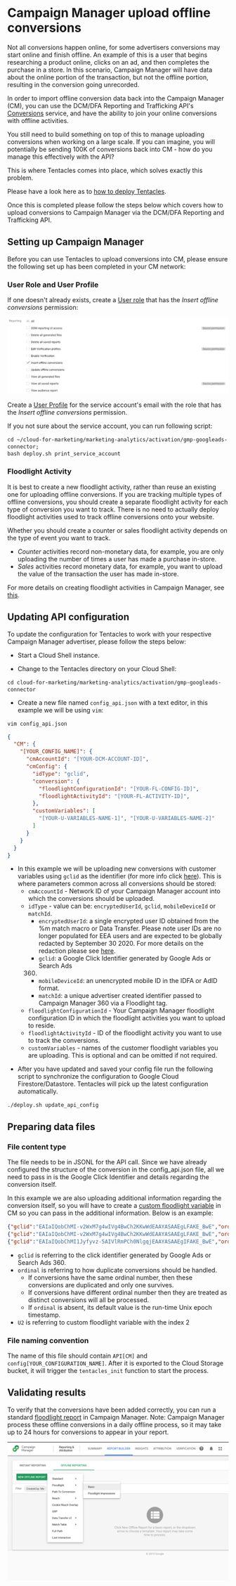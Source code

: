 # Campaign Manager upload offline conversions

Not all conversions happen online, for some advertisers conversions may start
online and finish offline.  An example of this is a user that begins researching
a product online, clicks on an ad, and then completes the purchase in a store.
In this scenario, Campaign Manager will have data about the online portion of
the transaction, but not the offline portion, resulting in the conversion going
unrecorded.

In order to import offline conversion data back into the Campaign Manager (CM),
you can use the DCM/DFA Reporting and Trafficking API's
[Conversions][cm_conversions] service, and have the ability to join your online
conversions with offline activities.

You still need to build something on top of this to manage uploading conversions
when working on a large scale. If you can imagine, you will potentially be sending
100K of conversions back into CM - how do you manage this effectively with the API?

This is where Tentacles comes into place, which solves exactly this problem.

Please have a look here as to [how to deploy Tentacles][deploy_tentacles].

Once this is completed please follow the steps below which covers how to upload
conversions to Campaign Manager via the DCM/DFA Reporting and Trafficking API.

[cm_conversions]:https://developers.google.com/doubleclick-advertisers/current/conversions
[deploy_tentacles]:TBD

## Setting up Campaign Manager

Before you can use Tentacles to upload conversions into CM, please ensure the
following set up has been completed in your CM network:

### User Role and User Profile

If one doesn't already exists, create a [User role][user_role] that has the *Insert offline conversions*
permission:

![User roles](./images/cm_user_roles.png)

Create a [User Profile][user_profile] for the service account's email with the
role that has the *Insert offline conversions* permission.

[user_role]:https://support.google.com/dcm/answer/6098287?hl=en#roles
[user_profile]:https://support.google.com/dcm/answer/6098287?hl=en#access

If you not sure about the service account, you can run following script:

```shell script
cd ~/cloud-for-marketing/marketing-analytics/activation/gmp-googleads-connector;
bash deploy.sh print_service_account
```

### Floodlight Activity

It is best to create a new floodlight activity, rather than reuse an existing
one for uploading offline conversions.  If you are tracking multiple types of
offline conversions, you should create a separate floodlight activity for each
type of conversion you want to track.  There is no need to actually deploy
floodlight activities used to track offline conversions onto your website.

Whether you should create a counter or sales floodlight activity depends on the
type of event you want to track.

* *Counter* activities record non-monetary data, for example, you are only
uploading the number of times a user has made a purchase in-store.
* *Sales* activities record monetary data, for example, you want to upload the
value of the transaction the user has made in-store.

For more details on creating floodlight activities in Campaign Manager, see
[this][floodlight].

[floodlight]:https://support.google.com/dcm/answer/6100588?hl=en&ref_topic=6095060

## Updating API configuration

To update the configuration for Tentacles to work with your respective Campaign
Manager advertiser, please follow the steps below:

* Start a Cloud Shell instance.

* Change to the Tentacles directory on your Cloud Shell:
```shell script
cd cloud-for-marketing/marketing-analytics/activation/gmp-googleads-connector
```

* Create a new file named `config_api.json` with a text editor, in this example
we will be using `vim`:
```
vim config_api.json
```
```json
{
  "CM": {
    "[YOUR_CONFIG_NAME]": {
      "cmAccountId": "[YOUR-DCM-ACCOUNT-ID]",
      "cmConfig": {
        "idType": "gclid",
        "conversion": {
          "floodlightConfigurationId": "[YOUR-FL-CONFIG-ID]",
          "floodlightActivityId": "[YOUR-FL-ACTIVITY-ID]",
        },
        "customVariables": [
          "[YOUR-U-VARIABLES-NAME-1]", "[YOUR-U-VARIABLES-NAME-2]"
        ]
      }
    }
  }
}
```

* In this example we will be uploading new conversions with customer variables
using `gclid` as the identifier (for more info click [here][conversions]). This
is where parameters common across all conversions should be stored:
  * `cmAccountId` - Network ID of your Campaign Manager account into which the
conversions should be uploaded.
  * `idType` - value can be: `encryptedUserId`, `gclid`, `mobileDeviceId` or
`matchId`.
    * `encryptedUserId`: a single encrypted user ID obtained from the %m match
  macro or Data Transfer.  Please note user IDs are no longer populated for EEA
  users and are expected to be globally redacted by September 30 2020.  For more
  details on the redaction please see [here][userId].
    * `gclid`: a Google Click Identifier generated by Google Ads or Search Ads
    360.
    * `mobileDeviceId`: an unencrypted mobile ID in the IDFA or AdID format.
    * `matchId`: a unique advertiser created identifier passed to Campaign
   Manager 360 via a Floodlight tag.
  * `floodlightConfigurationId` - Your Campaign Manager floodlight configuration
ID in which the floodlight activities you want to upload to reside.
  * `floodlightActivityId` - ID of the floodlight activity you want to use to
track the conversions.
  * `customVariables` - names of the customer floodlight variables you are
uploading. This is optional and can be omitted if not required.

[conversions]:https://developers.google.com/doubleclick-advertisers/v3.3/conversions#resource
[userId]:https://support.google.com/dcm/answer/9006418?hl=en&ref_topic=2823501

* After you have updated and saved your config file run the following script to
synchronize the configuration to Google Cloud Firestore/Datastore. Tentacles
 will pick up the latest configuration automatically.
```
./deploy.sh update_api_config
```

## Preparing data files

### File content type

The file needs to be in JSONL for the API call. Since we have already configured
the structure of the conversion in the config_api.json file, all we need to pass
in is the Google Click Identifier and details regarding the conversion itself.

In this example we are also uploading additional information regarding the
conversion itself, so you will have to create a
[custom floodlight variable][custom_variable] in CM so you can pass in the additional
information. Below is an example:

[custom_variable]:https://support.google.com/dcm/answer/2823222?hl=en

```json
{"gclid":"EAIaIQobChMI-v2WxM7g4wIVg4BwCh2KKwWdEAAYASAAEgLFAKE_BwE","ordinal":"334376","U2":"a","actionedDate":"2019-10-03 17:18:57","timestampMicros":"1570123137000000"}
{"gclid":"EAIaIQobChMI-v2WxM7g4wIVg4BwCh2KKwWdEAAYASAAEgLFAKE_BwE","ordinal":"334434","U2":"b","actionedDate":"2019-10-03 17:03:15","timestampMicros":"1570122195000000"}
{"gclid":"EAIaIQobChMI1Jyfyvz-5AIVlRmPCh0NlgqjEAAYASAAEgIFAKE_BwE","ordinal":"334248","U2":"a|b","actionedDate":"2019-10-03 15:23:15","timestampMicros":"1570116195000000"}

```

* `gclid` is referring to the click identifier generated by Google Ads or Search
Ads 360.
* `ordinal` is referring to how duplicate conversions should be handled.
  * If conversions have the same ordinal number, then these conversions are
  duplicated and only one survives.
  * If conversions have different ordinal number then they are treated as
  distinct conversions will all be processed.
  * If `ordinal` is absent, its default value is the run-time Unix epoch timestamp.
* `U2` is referring to custom floodlight variable with the index 2

### File naming convention

The name of this file should contain `API[CM]` and
`config[YOUR_CONFIGURATION_NAME]`. After it is exported to the Cloud Storage
bucket, it will trigger the `tentacles_init` function to start the process.

## Validating results

To verify that the conversions have been added correctly, you can run a standard
[floodlight report][floodlight_report] in Campaign Manager.
Note: Campaign Manager process these offline conversions in a daily offline
process, so it may take up to 24 hours for conversions to appear in your report.

![Set up a Floodlight report](./images/cm_floodlight_report.png)

[floodlight_report]:https://support.google.com/dcm/answer/2823790?hl=en
